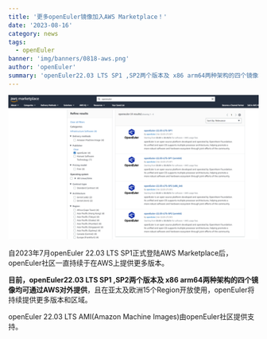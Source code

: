 ```yaml
---
title: '更多openEuler镜像加入AWS Marketplace！'
date: '2023-08-16'
category: news
tags:
  - openEuler
banner: 'img/banners/0818-aws.png'
author: 'openEuler'
summary: 'openEuler22.03 LTS SP1 ,SP2两个版本及 x86 arm64两种架构的四个镜像均可通过AWS对外提供'
---
```



<img src="./media/image1.png" width="1000" >

自2023年7月openEuler 22.03 LTS SP1正式登陆AWS
Marketplace后，openEuler社区一直持续于在AWS上提供更多版本。

**目前，openEuler22.03 LTS SP1 ,SP2两个版本及 x86
arm64两种架构的四个镜像均可通过AWS对外提供**，且在亚太及欧洲15个Region开放使用，openEuler将持续提供更多版本和区域。

openEuler 22.03 LTS AMI(Amazon Machine Images)由openEuler社区提供支持。
